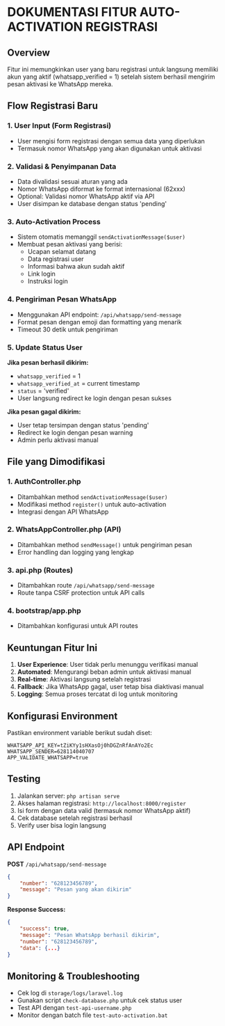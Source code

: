 # DOKUMENTASI FITUR AUTO-ACTIVATION REGISTRASI

## Overview
Fitur ini memungkinkan user yang baru registrasi untuk langsung memiliki akun yang aktif (whatsapp_verified = 1) setelah sistem berhasil mengirim pesan aktivasi ke WhatsApp mereka.

## Flow Registrasi Baru

### 1. User Input (Form Registrasi)
- User mengisi form registrasi dengan semua data yang diperlukan
- Termasuk nomor WhatsApp yang akan digunakan untuk aktivasi

### 2. Validasi & Penyimpanan Data
- Data divalidasi sesuai aturan yang ada
- Nomor WhatsApp diformat ke format internasional (62xxx)
- Optional: Validasi nomor WhatsApp aktif via API
- User disimpan ke database dengan status 'pending'

### 3. Auto-Activation Process
- Sistem otomatis memanggil `sendActivationMessage($user)`
- Membuat pesan aktivasi yang berisi:
  - Ucapan selamat datang
  - Data registrasi user
  - Informasi bahwa akun sudah aktif
  - Link login
  - Instruksi login

### 4. Pengiriman Pesan WhatsApp
- Menggunakan API endpoint: `/api/whatsapp/send-message`
- Format pesan dengan emoji dan formatting yang menarik
- Timeout 30 detik untuk pengiriman

### 5. Update Status User
**Jika pesan berhasil dikirim:**
- `whatsapp_verified` = 1
- `whatsapp_verified_at` = current timestamp
- `status` = 'verified'
- User langsung redirect ke login dengan pesan sukses

**Jika pesan gagal dikirim:**
- User tetap tersimpan dengan status 'pending'
- Redirect ke login dengan pesan warning
- Admin perlu aktivasi manual

## File yang Dimodifikasi

### 1. AuthController.php
- Ditambahkan method `sendActivationMessage($user)`
- Modifikasi method `register()` untuk auto-activation
- Integrasi dengan API WhatsApp

### 2. WhatsAppController.php (API)
- Ditambahkan method `sendMessage()` untuk pengiriman pesan
- Error handling dan logging yang lengkap

### 3. api.php (Routes)
- Ditambahkan route `/api/whatsapp/send-message`
- Route tanpa CSRF protection untuk API calls

### 4. bootstrap/app.php
- Ditambahkan konfigurasi untuk API routes

## Keuntungan Fitur Ini

1. **User Experience**: User tidak perlu menunggu verifikasi manual
2. **Automated**: Mengurangi beban admin untuk aktivasi manual
3. **Real-time**: Aktivasi langsung setelah registrasi
4. **Fallback**: Jika WhatsApp gagal, user tetap bisa diaktivasi manual
5. **Logging**: Semua proses tercatat di log untuk monitoring

## Konfigurasi Environment
Pastikan environment variable berikut sudah diset:
```
WHATSAPP_API_KEY=tZiKYy1sHXasOj0hDGZnRfAnAYo2Ec
WHATSAPP_SENDER=628114040707
APP_VALIDATE_WHATSAPP=true
```

## Testing
1. Jalankan server: `php artisan serve`
2. Akses halaman registrasi: `http://localhost:8000/register`
3. Isi form dengan data valid (termasuk nomor WhatsApp aktif)
4. Cek database setelah registrasi berhasil
5. Verify user bisa login langsung

## API Endpoint
**POST** `/api/whatsapp/send-message`
```json
{
    "number": "628123456789",
    "message": "Pesan yang akan dikirim"
}
```

**Response Success:**
```json
{
    "success": true,
    "message": "Pesan WhatsApp berhasil dikirim",
    "number": "628123456789",
    "data": {...}
}
```

## Monitoring & Troubleshooting
- Cek log di `storage/logs/laravel.log`
- Gunakan script `check-database.php` untuk cek status user
- Test API dengan `test-api-username.php`
- Monitor dengan batch file `test-auto-activation.bat`
